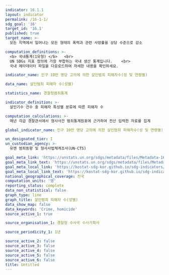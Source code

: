 ```yaml
---
indicator: 16.1.1
layout: indicator
permalink: /16-1-1/
sdg_goal: '16'
target_id: '16.1'
published: true
target_name: >-
  모든 지역에서 일어나는 모든 형태의 폭력과 관련 사망률을 상당 수준으로 감소

computation_definitions: >-
  <b> 국내통계(1유형) </b>   <br>
  UN SDGs 지표 정의에 가장 부합하는 국내 생산 통계입니다.    <br>
  국내 메타데이터 파일을 다운로드하여 자세한 내용을 확인하세요.

indicator_name: 인구 10만 명당 고의에 의한 살인범죄 피해자수(성 및 연령별)

data_name: 살인범죄 피해자 수(성별)

statistics_name: 경찰청범죄통계

indicator_definition: >-
  살인기수 건수 중 피해자 특성별 분류에 따른 피해자 수

computation_calculations: >-
  매년 각급 경찰관서에서 형사사건 범죄통계원표에 근거하여 전산 입력한 자료를 집계

global_indicator_name: 인구 10만 명당 고의에 의한 살인범죄 피해자수(성 및 연령별)

un_designated_tier: I
un_custodian_agency: >-
  유엔 범죄동향 및 형사사법체계조사(UN-CTS)

goal_meta_link: 'https://unstats.un.org/sdgs/metadata/files/Metadata-16-01-01.pdf'
goal_meta_link_text: 'https://unstats.un.org/sdgs/metadata/files/Metadata-16-01-01.pdf'
goal_meta_local_link: 'https://kostat-sdg-kor.github.io/sdg-indicators/public/data/Metadata-16-01-01_KOR.pdf'
goal_meta_local_link_text: 'https://kostat-sdg-kor.github.io/sdg-indicators/public/data/Metadata-16-01-01_KOR.pdf'
national_geographical_coverage: 전국
computation_units: '명'
reporting_status: complete
data_non_statistical: false
graph_type: line
graph_title: 살인범죄 피해자 수(성별)
data_show_map: false
data_keywords: 'Crime, homicide'
source_active_1: true

source_organisation_1: 경찰청 수사국 수사기획사

source_periodicity_1: 1년

source_active_2: false
source_active_3: false
source_active_4: false
source_active_5: false
source_active_6: false
title: Untitled
---
```

